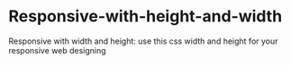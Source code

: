# Responsive-with-height-and-width
Responsive with width and height:
use this css width and height for your responsive web designing 
